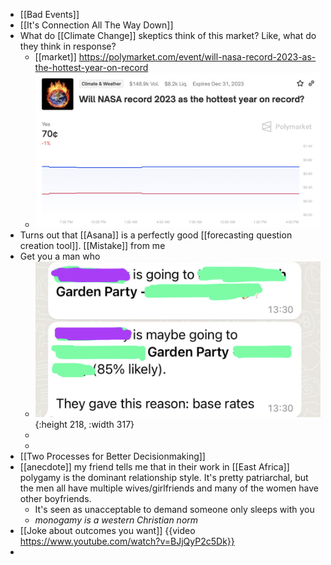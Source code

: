 - [[Bad Events]]
- [[It's Connection All The Way Down]]
- What do [[Climate Change]] skeptics think of this market? Like, what do they think in response?
	- [[market]] https://polymarket.com/event/will-nasa-record-2023-as-the-hottest-year-on-record
	- ![image.png](../assets/image_1689777732408_0.png)
- Turns out that [[Asana]] is a perfectly good [[forecasting question creation tool]]. [[Mistake]] from me
- Get you a man who
	- ![image.png](../assets/image_1689778997569_0.png){:height 218, :width 317}
	-
	-
- [[Two Processes for Better Decisionmaking]]
- [[anecdote]] my friend tells me that in their work in [[East Africa]] polygamy is the dominant relationship style. It's pretty patriarchal, but the men all have multiple wives/girlfriends and many of the women have other boyfriends.
	- It's seen as unacceptable to demand someone only sleeps with you
	- *monogamy is a western Christian norm*
- [[Joke about outcomes you want]] {{video https://www.youtube.com/watch?v=BJjQyP2c5Dk}}
-